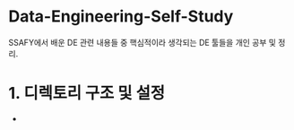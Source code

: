 # Data-Engineering-Self-Study
SSAFY에서 배운 DE 관련 내용들 중 핵심적이라 생각되는 DE 툴들을 개인 공부 및 정리.

# 1. 디렉토리 구조 및 설정
- 